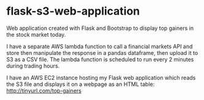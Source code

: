 # flask-s3-web-application

Web application created with Flask and Bootstrap to display top gainers in the stock market today.

I have a separate AWS lambda function to call a financial markets API and store then manipulate the response in a pandas dataframe, then upload it to S3 as a CSV file.
The lambda function is scheduled to run every 2 minutes during trading hours.

I have an AWS EC2 instance hosting my Flask web application which reads the S3 file and displays it on a webpage as an HTML table: http://tinyurl.com/top-gainers
